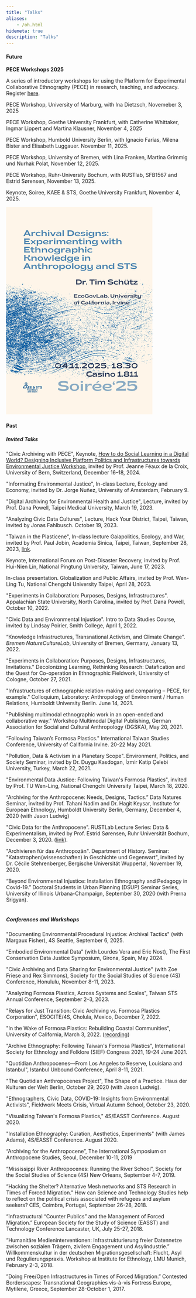 ```yaml
---
title: "Talks"
aliases:
    - /oh.html
hidemeta: true
description: "Talks"
---
```



#### Future

**PECE Workshops 2025**

A series of introductory workshops for using the Platform for Experimental Collaborative Ethnography (PECE) in research, teaching, and advocacy. Register [here](https://docs.google.com/forms/d/e/1FAIpQLScvPhlu8zJAjiQKZNXd1h7rIh_fgpYQ3VaqKjrC0zJDEopfBQ/viewform?usp=preview).

PECE Workshop, University of Marburg, with Ina Dietzsch, Novemeber 3, 2025

PECE Workshop, Goethe University Frankfurt, with Catherine Whittaker, Ingmar Lippert and Martina Klausner, November 4, 2025

PECE Workshop, Humbold University Berlin, with Ignacio Farías, Milena Bister and Elisabeth Luggauer. November 11, 2025.

PECE Workshop, University of Bremen, with Lina Franken, Martina Grimmig und Nurhak Polat, November 12, 2025.

PECE Workshop, Ruhr-University Bochum, with RUSTlab, SFB1567 and Estrid Sørensen, November 13, 2025.

Keynote, Soiree, KAEE & STS, Goethe University Frankfurt, November 4, 2025.

<a href="https://www.uni-frankfurt.de/178221698/Einladung_zur_Instituts_Soirée">
    <img src="https://raw.githubusercontent.com/timschuetz/website/refs/heads/main/content/design/kaee2025.png" alt="isolated" width="400"/>
</a>

#### Past

##### Invited Talks

"Civic Archiving with PECE", Keynote, [How to do Social Learning in a Digital World? Designing Inclusive Platform Politics and Infrastructures towards Environmental Justice Workshop](https://www.sagw.ch/seg/aktuell/news/details/news/call-for-papers-how-to-do-social-learning-in-a-digital-world), invited by Prof. Jeanne Féaux de la Croix, University of Bern, Switzerland, December 16–18, 2024.

"Informating Environmental Justice", In-class Lecture, Ecology and Economy, invited by Dr. Jorge Nuñez, University of Amsterdam, February 9.

"Digital Archiving for Environmental Health and Justice", Lecture, invited by Prof. Dana Powell, Taipei Medical University, March 19, 2023.

"Analyzing Civic Data Cultures", Lecture, Hack Your District, Taipei, Taiwan, invited by Jonas Fahlbusch. October 19, 2023.

"Taiwan in the Plasticene", In-class lecture  Gaiapolitics, Ecology, and War, invited by Prof. Paul Jobin, Academia Sinica, Taipei, Taiwan, September 28, 2023, [link](https://newdoc.nccu.edu.tw/teaschm/1121/schmPrv.jsp-yy=112&smt=1&num=204791&gop=00&s=1.html?fbclid=IwAR0ytJM1dpEwDfZ2ojskK6RMZYV2rHaJf6U6yoYhwJoRmBfB65YuUA_2qcs).

Keynote, International Forum on Post-Disaster Recovery, invited by Prof. Hui-Nien Lin, National Pingtung University, Taiwan, June 17, 2023.

In-class presentation. Globalization and Public Affairs, invited by Prof. Wen-Ling Tu, National Chengchi University Taipei, April 28, 2023.

"Experiments in Collaboration: Purposes, Designs, Infrastructures". Appalachian State University, North Carolina, invited by Prof. Dana Powell, October 10, 2022.

"Civic Data and Environmental Injustice". Intro to Data Studies Course, invited by Lindsay Poirier, Smith College, April 1, 2022.

“Knowledge Infrastructures, Transnational Activism, and Climate Change”. *Bremen NatureCultureLab*, University of Bremen, Germany, January 13, 2022.

"Experiments in Collaboration: Purposes, Designs, Infrastructures, Invitations." Decolonizing Learning, Rethinking Research: Datafication and the Quest for Co-operation in Ethnographic Fieldwork, University of Cologne, October 27, 2021.

"Infrastructures of ethnographic relation-making and comparing – PECE, for example." Colloquium, Laboratory: Anthropology of Environment / Human Relations, Humboldt University Berlin. June 14, 2021.

"Publishing multimodal ethnographic work in an open-ended and collaborative way." Workshop Multimodal Digital Publishing, German Association for Social and Cultural Anthropology (DGSKA), May 20, 2021. 

“Following Taiwan’s Formosa Plastics." International Taiwan Studies Conference, University of California Irvine. 20-22 May 2021.

"Pollution, Data & Activism in a Planetary Scope". Environment, Politics, and Society Seminar, invited by Dr. Duygu Kasdogan, İzmir Katip Çelebi University, Turkey, March 22, 2021.

"Environmental Data Justice: Following Taiwan's Formosa Plastics", invited by Prof. TU Wen-Ling, National Chengchi University Taipei, March 18, 2020.
 
“Archiving for the Anthropocene: Needs, Designs, Tactics.” Data Natures Seminar, invited by Prof. Tahani Nadim and Dr. Hagit Keysar, Institute for European Ethnology, Humboldt University Berlin, Germany, December 4, 2020 (with Jason Ludwig)
 
 "Civic Data for the Anthropocene". RUSTLab Lecture Series: Data & Experimentalism, invited by Prof. Estrid Sørensen, Ruhr Universität Bochum, December 3, 2020. ([link](https://rustlab.ruhr-uni-bochum.de/rustlab-lectures/)).
 
 "Archivieren für das Anthropozän". Department of History. Seminar: "Katastrophen(wissenschaften) in Geschichte und Gegenwart", invited by Dr. Cécile Stehrenberger, Bergische Universität Wuppertal, November 19, 2020.
 
 “Beyond Environmental Injustice: Installation Ethnography and Pedagogy in Covid-19.” Doctoral Students in Urban Planning (DSUP) Seminar Series, University of Illinois Urbana-Champaign, September 30, 2020 (with Prerna Srigyan).
 \
&nbsp;
##### Conferences and Workshops

"Documenting Environmental Procedural Injustice: Archival Tactics" (with Margaux Fisher), 4S Seattle, September 6, 2025.

“Embodied Environmental Data” (with Lourdes Vera and Eric Nost), The First Conservation Data Justice Symposium, Girona, Spain, May 2024. 

"Civic Archiving and Data Sharing for Environmental Justice" (with Zoe Friese and Rex Simmons), Society for the Social Studies of Science (4S) Conference, Honululu, November 8-11, 2023. 

"Analyzing Formosa Plastics, Across Systems and Scales", Taiwan STS Annual Conference, September 2–3, 2023. 

"Relays for Just Transition: Civic Archiving vs. Formosa Plastics Corporation", ESOCITE/4S, Cholula, Mexico, December 7, 2022.

"In the Wake of Formosa Plastics: Rebuilding Coastal Communities", University of California, March 3, 2022. ([recording](https://disaster-sts-network.org/content/video-wake-formosa-plastics))

"Archive Ethnography: Following Taiwan's Formosa Plastics", International Society for Ethnology and Folklore (SIEF) Congress 2021, 19-24 June 2021.

"Quotidian Anthropocenes—From Los Angeles to Reserve, Louisiana and Istanbul", Istanbul Unbound Conference, April 8-11, 2021.

"The Quotidian Anthropocenes Project", The Shape of a Practice. Haus der Kulturen der Welt Berlin, October 29, 2020 (with Jason Ludwig).

"Ethnographers, Civic Data, COVID-19: Insights from Environmental Activists", Fieldwork Meets Crisis, Virtual Autumn School, October 23, 2020.

"Visualizing Taiwan's Formosa Plastics," 4S/EASST Conference. August 2020.

"Installation Ethnography: Curation, Aesthetics, Experiments" (with James Adams), 4S/EASST Conference. August 2020.

“Archiving for the Anthropocene”, The International Symposium on Anthropocene Studies, Seoul, December 10-11, 2019

“Mississippi River Anthropocenes: Running the River School”, Society for the Social Studies of Science (4S) New Orleans, September 4-7, 2019.

“Hacking the Shelter? Alternative Mesh networks and STS Research in Times of Forced Migration.” How can Science and Technology Studies help to reflect on the political crisis associated with refugees and asylum seekers? CES, Coimbra, Portugal, September 26-28, 2018.

“Infrastructural “Counter Publics” and the Management of Forced Migration.” European Society for the Study of Science (EASST) and Technology Conference Lancaster, UK, July 25-27, 2018.

“Humanitäre Medieninterventionen: Infrastrukturierung freier Datennetze zwischen sozialen Trägern, zivilem Engagement und Asylindustrie.” Willkommenskultur in der deutschen Migrationsgesellschaft: Flucht, Asyl und Regulierungspraxis. Workshop at Institute for Ethnology, LMU Munich, February 2-3, 2018.

”Doing Free/Open Infrastructures in Times of Forced Migration.” Contested Borderscapes: Transnational Geographies vis-à-vis Fortress Europe, Mytilene, Greece, September 28-October 1, 2017.
